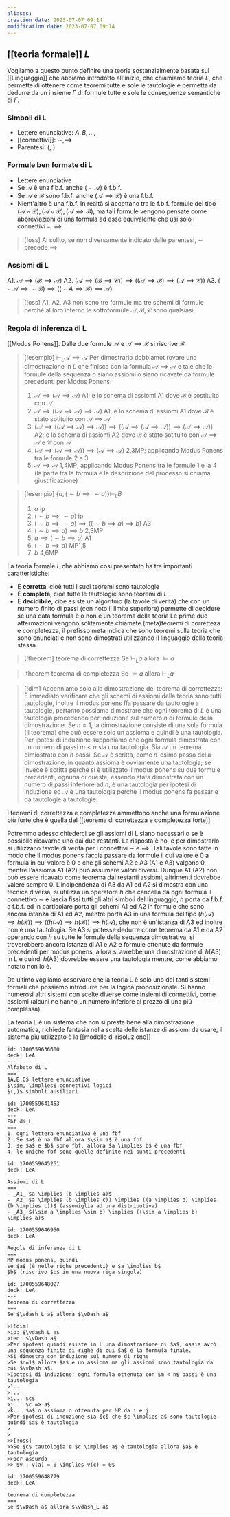 ```yaml
---
aliases: 
creation date: 2023-07-07 09:14
modification date: 2023-07-07 09:14
---
```



## [[teoria formale]] $L$
Vogliamo a questo punto definire una teoria sostanzialmente basata sul [[Linguaggio]] che abbiamo introdotto all'inizio, che chiamiamo teoria $L$, che permette di ottenere come teoremi tutte e sole le tautologie e permetta da dedurre da un insieme $\Gamma$ di formule tutte e sole le conseguenze semantiche di $\Gamma$.

### Simboli di L
- Lettere enunciative: $A, B, \dots,$
- [[connettivi]]: $\sim,\implies$
- Parentesi: (, )

### Formule ben formate di L
- Lettere enunciative
- Se $\mathcal{A}$ è una f.b.f. anche $(\sim \mathcal{A})$ è f.b.f.
- Se $\mathcal{A}$ e $\mathcal{B}$ sono f.b.f. anche $(\mathcal{A} \implies \mathcal{B})$ è una f.b.f.
- Nient'altro è una f.b.f.
In realtà si accettano tra le f.b.f. formule del tipo $(\mathcal{A} \land \mathcal{B}), (\mathcal{A} \lor \mathcal{B}), (\mathcal{A} \iff \mathcal{B})$, ma tali formule vengono pensate come abbreviazioni di una formula ad esse equivalente che usi solo i connettivi $\sim$, $\implies$

>[!oss]
>Al solito, se non diversamente indicato dalle parentesi, $\sim$ precede $\implies$


### Assiomi di L
A1. $\mathcal{A} \implies (\mathcal{B} \implies \mathcal{A})$
A2. $(\mathcal{A} \implies (\mathcal{B} \implies \mathcal{C})) \implies ((\mathcal{A} \implies \mathcal{B}) \implies (\mathcal{A} \implies \mathcal{C}))$
A3. $(\sim \mathcal{A} \implies \sim \mathcal{B}) \implies ((\sim A \implies \mathcal{B}) \implies \mathcal{A})$


>[!oss] 
>A1, A2, A3 non sono tre formule ma tre schemi di formule perchè al loro interno le sottoformule $\mathcal{A},\mathcal{B},\mathcal{C}$ sono qualsiasi.

### Regola di inferenza di L
[[Modus Ponens]]. Dalle due formule $\mathcal{A}$ e $\mathcal{A} \implies \mathcal{B}$ si riscrive $\mathcal{B}$

>[!esempio]
>$\vdash_{L} \mathcal{A} \implies \mathcal{A}$
>Per dimostrarlo dobbiamot rovare una dimostrazione in $L$ che finisca con la formula $\mathcal{A} \implies \mathcal{A}$ e tale che le formule della sequenza o siano assiomi o siano ricavate da formule precedenti per Modus Ponens.
>1. $\mathcal{A} \implies (\mathcal{A} \implies \mathcal{A})$ A1; è lo schema di assiomi A1 dove $\mathcal{B}$ è sostituito con $\mathcal{A}$
>2. $\mathcal{A} \implies ((\mathcal{A} \implies \mathcal{A}) \implies \mathcal{A})$ A1; è lo schema di assiomi A1 dove $\mathcal{B}$ è stato sotituito con $\mathcal{A} \implies \mathcal{A}$
>3. $(\mathcal{A} \implies (( \mathcal{A} \implies \mathcal{A}) \implies \mathcal{A})) \implies ((\mathcal{A} \implies (\mathcal{A} \implies \mathcal{A}))\implies (\mathcal{A} \implies \mathcal{A}))$ A2; è lo schema di assiomi A2 dove $\mathcal{B}$ è stato sotituito con $\mathcal{A} \implies \mathcal{A}$ e $\mathcal{C}$ con $\mathcal{A}$
>4. $(\mathcal{A} \implies (\mathcal{A} \implies \mathcal{A})) \implies (\mathcal{A} \implies \mathcal{A})$ 2,3MP; applicando Modus Ponens tra le formule 2 e 3
>5. $\mathcal{A} \implies \mathcal{A}$ 1,4MP; applicando Modus Ponens tra le formule 1 e la 4
> (la parte tra la formula e la descrizione del processo si chiama giustificazione)

>[!esempio]
>$\{ a, (\sim b \implies \sim a) \} \vdash_{L} B$
>1. $a$ ip
>2. $(\sim b \implies \sim a)$ ip
>3. $(\sim b \implies \sim a) \implies ((\sim b \implies a) \implies b)$ A3
>4. $(\sim b \implies a) \implies b$ 2,3MP
>5. $a \implies (\sim b \implies a)$ A1
>6. $(\sim b \implies a)$ MP1,5
>7. $b$ 4,6MP



La teoria formale $L$ che abbiamo così presentato ha tre importanti caratteristiche:
- È **corretta**, cioè tutti i suoi teoremi sono tautologie
- È **completa**, cioè tutte le tautologie sono teoremi di $L$
- È **decidibile**, cioè esiste un algoritmo (la tavole di verità) che con un numero finito di passi (con noto il limite superiore) permette di decidere se una data formula è o non è un teorema della teoria
Le prime due affermazioni vengono solitamente chiamate (meta)teoremi di corretteza e completezza, il prefisso meta indica che sono teoremi sulla teoria che sono enunciati e non sono dimostrati utilizzando il linguaggio della teoria stessa.

>[!theorem] teorema di correttezza
>Se $\vdash_{L}a$ allora $\vDash a$

>!theorem teorema di completezza
>Se $\vDash a$ allora $\vdash_{L} a$

> [!dim]
> Accenniamo solo alla dimostrazione del teorema di correttezza:
> È immediato verificare che gli schemi di assiomi della teoria sono tutti tautologie, inoltre il modus ponens ffa passare da tautologie a tautologie, pertanto possiamo dimostrare che ogni teorema di $L$ è una tautologia procedendo per induzione sul numero $n$ di formule della dimostrazione. Se $n = 1$, la dimostrazione consiste di una sola formula (il teorema) che può essere solo un assioma e quindi è una tautologia.
> Per ipotesi di induzione supponiamo che ogni formula dimostrata con un numero di passi $m < n$ sia una tautologia. Sia $\mathcal{A}$ un teorema dimiostrato con $n$ passi. Se $\mathcal{A}$ è scritta, come $n$-esimo passo della dimostrazione, in quanto assioma è ovviamente una tautologia;  se invece è scritta perchè si è utilizzato il modus ponens su due formule precedenti, ognuna di queste, essendo stata dimostrata con un numero di passi inferiore ad $n$, è una tautologia per ipotesi di induzione ed $\mathcal{A}$ è una tautologia perchè il modus ponens fa passar e da tautologie a tautologie.

I teoremi di correttezza e completezza ammettono anche una formulazione più forte che è quella del [[teorema di correttezza e completezza forte]].

Potremmo adesso chiederci se gli assiomi di L siano necessari o se è possibile ricavarne uno dai due restanti. La risposta è no, e per dimostrarlo si utilizzano tavole di verità per i connettivi $\sim$ e $\implies$. Tali tavole sono fatte in modo che il modus ponens faccia passare da formule il cui valore è 0 a formula in cui valore è 0 e che gli schemi A2 e A3 (A1 e A3) valgono 0, mentre l'assioma A1 (A2) può assumere valori diversi. Dunque A1 (A2) non può essere ricavato come teorema dai restanti assiomi, altrimenti dovrebbe valere sempre 0.
L'indipendenza di A3 da A1 ed A2 si dimostra con una tecnica diversa, si utilizza un operatore $h$ che cancella da ogni formula il connettivo $\sim$ e lascia fissi tutti gli altri simboli del linguaggio, $h$ porta da f.b.f. a f.b.f. ed in particolare porta gli schemi A1 ed A2 in formule che sono ancora istanza di A1 ed A2, mentre porta A3 in una formula del tipo $(h(\mathcal{A}) \implies h(\mathcal{B})) \implies ((h(\mathcal{A})\implies h(\mathcal{B}))\implies h(\mathcal{A})$, che non è un'istanza di A3 ed inoltre non è una tautologia. Se A3 si potesse dedurre come teorema da A1 e da A2 operando con $h$ su tutte le formule della sequenza dimostrativa, si troverebbero ancora istanze di A1 e A2 e formule ottenute da formule precedenti per modus ponens, allora si avrebbe una dimostrazione di $h$(A3) in L e quindi $h$(A3) dovrebbe essere una tautologia mentre, come abbiamo notato non lo è.

Da ultimo vogliamo osservare che la teoria L è solo uno dei tanti sistemi formali che possiamo introdurre per la logica proposizionale. Si hanno numerosi altri sistemi con scelte diverse come insiemi di connettivi, come assiomi (alcuni ne hanno un numero inferiore al prezzo di una piú complessa).

La teoria L è un sistema che non si presta bene alla dimostrazione automatica, richiede fantasia nella scelta delle istanze di assiomi da usare, il sistema piú utilizzato è la [[modello di risoluzione]]



```anki
id: 1700559636600
deck: LeA
---
Alfabeto di L
===
$A,B,C$ lettere enunciative
$\sim, \implies$ connettivi logici
$(,)$ simboli ausiliari
```


```anki
id: 1700559641453
deck: LeA
---
Fbf di L
===
1. ogni lettera enunciativa è una fbf
2. Se $a$ è na fbf allora $\sim a$ è una fbf
3. se $a$ e $b$ sono fbf, allora $a \implies b$ è una fbf
4. le uniche fbf sono quelle definite nei punti precedenti
```


```anki
id: 1700559645251
deck: LeA
---
Assiomi di L
===
- _A1_ $a \implies (b \implies a)$
- _A2_ $a \implies (b \implies c)) \implies ((a \implies b) \implies (b \implies c))$ (assomiglia ad una distributiva)
- _A3_ $(\sim a \implies \sim b) \implies ((\sim a \implies b) \implies a)$
```


```anki
id: 1700559646950
deck: LeA
---
Regole di inferenza di L
===
MP modus ponens, quindi
se $a$ (è nelle righe precedenti) e $a \implies b$
$b$ (riscrivo $b$ in una nuova riga singola)
```


```anki
id: 1700559648027
deck: LeA
---
teorema di correttezza
===
Se $\vdash_L a$ allora $\vDash a$

>[!dim]
>ip: $\vdash_L a$
>teo: $\vDash a$
>Per ipotesi quindi esiste in L una dimostrazione di $a$, ossia avrò una sequenza finita di righe di cui $a$ è la formula finale.
>Si dimostra con induzione sul numero di righe
>Se $n=1$ allora $a$ è un assioma ma gli assiomi sono tautologia da cui $\vDash a$.
>Ipotesi di induzione: ogni formula ottenuta con $m < n$ passi è una tautologia
>1...
>...
>i... $c$
>j... $c => a$
>k... $a$ o assioma o ottenuta per MP da i e j
>Per ipotesi di induzione sia $c$ che $c \implies a$ sono tautologie quindi $a$ è tautologia
>
>
>>[!oss]
>>Se $c$ tautologia e $c \implies a$ è tautologia allora $a$ è tautologia
>>per assurdo
>> $v ; v(a) = 0 \implies v(c) = 0$
```
```anki
id: 1700559648779
deck: LeA
---
teorema di completezza
===
Se $\vDash a$ allora $\vdash_L a$
```


